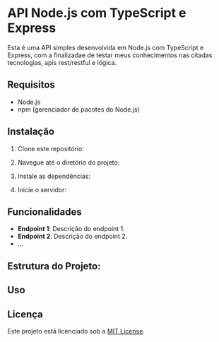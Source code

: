 # API Node.js com TypeScript e Express

Esta é uma API simples desenvolvida em Node.js com TypeScript e Express, com a finalizadae de testar meus conhecimentos nas citadas tecnologias, apis rest/restful e lógica.

## Requisitos

- Node.js
- npm (gerenciador de pacotes do Node.js)

## Instalação

1. Clone este repositório:

2. Navegue até o diretório do projeto:

3. Instale as dependências:

4. Inicie o servidor:


## Funcionalidades

- **Endpoint 1**: Descrição do endpoint 1.
- **Endpoint 2**: Descrição do endpoint 2.
- ...

## Estrutura do Projeto:

## Uso

## Licença

Este projeto está licenciado sob a [MIT License](https://opensource.org/licenses/MIT).